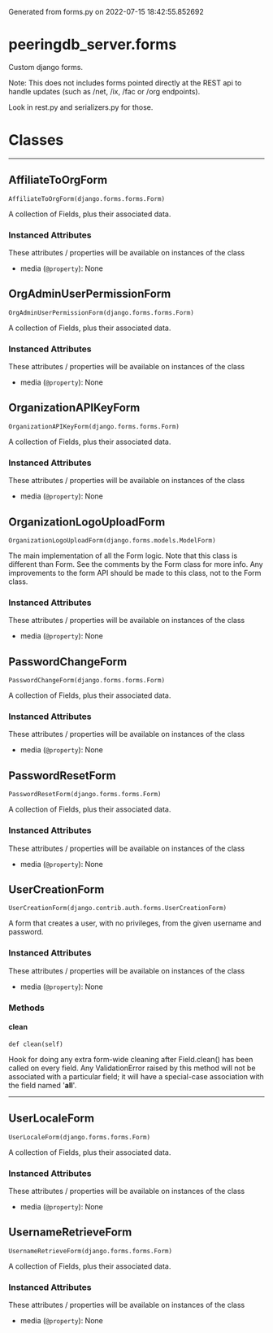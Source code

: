 Generated from forms.py on 2022-07-15 18:42:55.852692

# peeringdb_server.forms

Custom django forms.

Note: This does not includes forms pointed directly
at the REST api to handle updates (such as /net, /ix, /fac or /org endpoints).

Look in rest.py and serializers.py for those.

# Classes
---

## AffiliateToOrgForm

```
AffiliateToOrgForm(django.forms.forms.Form)
```

A collection of Fields, plus their associated data.


### Instanced Attributes

These attributes / properties will be available on instances of the class

- media (`@property`): None

## OrgAdminUserPermissionForm

```
OrgAdminUserPermissionForm(django.forms.forms.Form)
```

A collection of Fields, plus their associated data.


### Instanced Attributes

These attributes / properties will be available on instances of the class

- media (`@property`): None

## OrganizationAPIKeyForm

```
OrganizationAPIKeyForm(django.forms.forms.Form)
```

A collection of Fields, plus their associated data.


### Instanced Attributes

These attributes / properties will be available on instances of the class

- media (`@property`): None

## OrganizationLogoUploadForm

```
OrganizationLogoUploadForm(django.forms.models.ModelForm)
```

The main implementation of all the Form logic. Note that this class is
different than Form. See the comments by the Form class for more info. Any
improvements to the form API should be made to this class, not to the Form
class.


### Instanced Attributes

These attributes / properties will be available on instances of the class

- media (`@property`): None

## PasswordChangeForm

```
PasswordChangeForm(django.forms.forms.Form)
```

A collection of Fields, plus their associated data.


### Instanced Attributes

These attributes / properties will be available on instances of the class

- media (`@property`): None

## PasswordResetForm

```
PasswordResetForm(django.forms.forms.Form)
```

A collection of Fields, plus their associated data.


### Instanced Attributes

These attributes / properties will be available on instances of the class

- media (`@property`): None

## UserCreationForm

```
UserCreationForm(django.contrib.auth.forms.UserCreationForm)
```

A form that creates a user, with no privileges, from the given username and
password.


### Instanced Attributes

These attributes / properties will be available on instances of the class

- media (`@property`): None

### Methods

#### clean
`def clean(self)`

Hook for doing any extra form-wide cleaning after Field.clean() has been
called on every field. Any ValidationError raised by this method will
not be associated with a particular field; it will have a special-case
association with the field named '__all__'.

---

## UserLocaleForm

```
UserLocaleForm(django.forms.forms.Form)
```

A collection of Fields, plus their associated data.


### Instanced Attributes

These attributes / properties will be available on instances of the class

- media (`@property`): None

## UsernameRetrieveForm

```
UsernameRetrieveForm(django.forms.forms.Form)
```

A collection of Fields, plus their associated data.


### Instanced Attributes

These attributes / properties will be available on instances of the class

- media (`@property`): None
